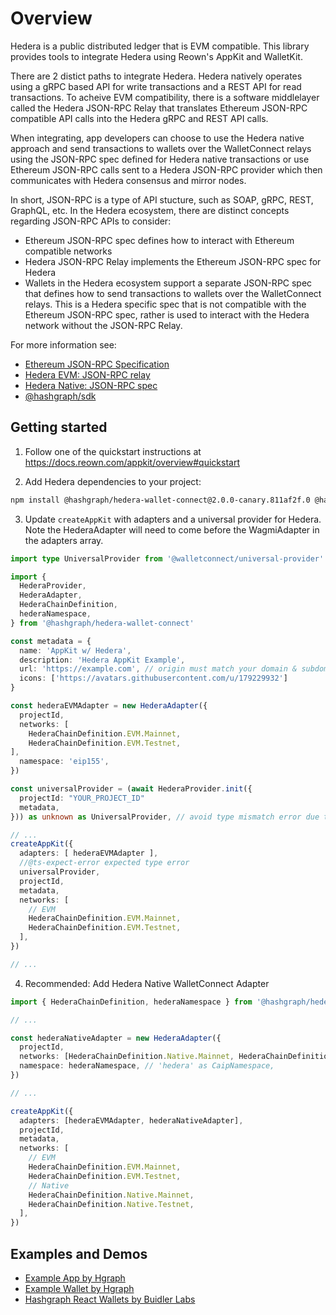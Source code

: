 # Overview

Hedera is a public distributed ledger that is EVM compatible. This library provides tools to
integrate Hedera using Reown's AppKit and WalletKit.

There are 2 distict paths to integrate Hedera. Hedera natively operates using a gRPC based API
for write transactions and a REST API for read transactions. To acheive EVM compatibility, there
is a software middlelayer called the Hedera JSON-RPC Relay that translates Ethereum JSON-RPC
compatible API calls into the Hedera gRPC and REST API calls.

When integrating, app developers can choose to use the Hedera native approach and send
transactions to wallets over the WalletConnect relays using the JSON-RPC spec defined for Hedera
native transactions or use Ethereum JSON-RPC calls sent to a Hedera JSON-RPC provider which then
communicates with Hedera consensus and mirror nodes.

In short, JSON-RPC is a type of API stucture, such as SOAP, gRPC, REST, GraphQL, etc. In the
Hedera ecosystem, there are distinct concepts regarding JSON-RPC APIs to consider:

- Ethereum JSON-RPC spec defines how to interact with Ethereum compatible networks
- Hedera JSON-RPC Relay implements the Ethereum JSON-RPC spec for Hedera
- Wallets in the Hedera ecosystem support a separate JSON-RPC spec that defines how to send
  transactions to wallets over the WalletConnect relays. This is a Hedera specific spec that is
  not compatible with the Ethereum JSON-RPC spec, rather is used to interact with the Hedera
  network without the JSON-RPC Relay.

For more information see:

- [Ethereum JSON-RPC Specification ](https://ethereum.github.io/execution-apis/api-documentation/)
- [Hedera EVM: JSON-RPC relay](https://docs.hedera.com/hedera/core-concepts/smart-contracts/json-rpc-relay)
- [Hedera Native: JSON-RPC spec](https://docs.reown.com/advanced/multichain/rpc-reference/hedera-rpc)
- [@hashgraph/sdk](https://www.npmjs.com/package/@hashgraph/sdk)

## Getting started

1. Follow one of the quickstart instructions at
   https://docs.reown.com/appkit/overview#quickstart

2. Add Hedera dependencies to your project:

```sh
npm install @hashgraph/hedera-wallet-connect@2.0.0-canary.811af2f.0 @hashgraph/sdk @walletconnect/universal-provider
```

3. Update `createAppKit` with adapters and a universal provider for Hedera. Note the
   HederaAdapter will need to come before the WagmiAdapter in the adapters array.

```typescript
import type UniversalProvider from '@walletconnect/universal-provider'

import {
  HederaProvider,
  HederaAdapter,
  HederaChainDefinition,
  hederaNamespace,
} from '@hashgraph/hedera-wallet-connect'

const metadata = {
  name: 'AppKit w/ Hedera',
  description: 'Hedera AppKit Example',
  url: 'https://example.com', // origin must match your domain & subdomain
  icons: ['https://avatars.githubusercontent.com/u/179229932']
}

const hederaEVMAdapter = new HederaAdapter({
  projectId,
  networks: [
    HederaChainDefinition.EVM.Mainnet,
    HederaChainDefinition.EVM.Testnet,
],
  namespace: 'eip155',
})

const universalProvider = (await HederaProvider.init({
  projectId: "YOUR_PROJECT_ID"
  metadata,
})) as unknown as UniversalProvider, // avoid type mismatch error due to missing of private properties in HederaProvider

// ...
createAppKit({
  adapters: [ hederaEVMAdapter ],
  //@ts-expect-error expected type error
  universalProvider,
  projectId,
  metadata,
  networks: [
    // EVM
    HederaChainDefinition.EVM.Mainnet,
    HederaChainDefinition.EVM.Testnet,
  ],
})

// ...
```

4. Recommended: Add Hedera Native WalletConnect Adapter

```typescript
import { HederaChainDefinition, hederaNamespace } from '@hashgraph/hedera-wallet-connect'

// ...

const hederaNativeAdapter = new HederaAdapter({
  projectId,
  networks: [HederaChainDefinition.Native.Mainnet, HederaChainDefinition.Native.Testnet],
  namespace: hederaNamespace, // 'hedera' as CaipNamespace,
})

// ...

createAppKit({
  adapters: [hederaEVMAdapter, hederaNativeAdapter],
  projectId,
  metadata,
  networks: [
    // EVM
    HederaChainDefinition.EVM.Mainnet,
    HederaChainDefinition.EVM.Testnet,
    // Native
    HederaChainDefinition.Native.Mainnet,
    HederaChainDefinition.Native.Testnet,
  ],
})
```

## Examples and Demos

- [Example App by Hgraph](https://github.com/hgraph-io/hedera-app)
- [Example Wallet by Hgraph](https://github.com/hgraph-io/hedera-wallet)
- [Hashgraph React Wallets by Buidler Labs](https://github.com/buidler-labs/hashgraph-react-wallets)
